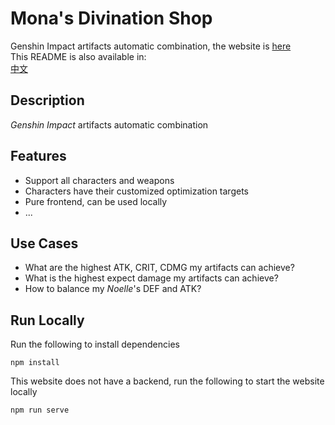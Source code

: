 # Mona's Divination Shop
Genshin Impact artifacts automatic combination, the website is [here](https://www.genshin.art)  
This README is also available in:  
[中文](./README.md)
<!-- [日本語](./README_jp.md) -->
## Description
*Genshin Impact* artifacts automatic combination
## Features
- Support all characters and weapons
- Characters have their customized optimization targets
- Pure frontend, can be used locally
- ...  
## Use Cases
- What are the highest ATK, CRIT, CDMG my artifacts can achieve?
- What is the highest expect damage my artifacts can achieve?
- How to balance my *Noelle*'s DEF and ATK?
## Run Locally
Run the following to install dependencies
```
npm install
```
This website does not have a backend, run the following to start the website locally
```bash
npm run serve
```